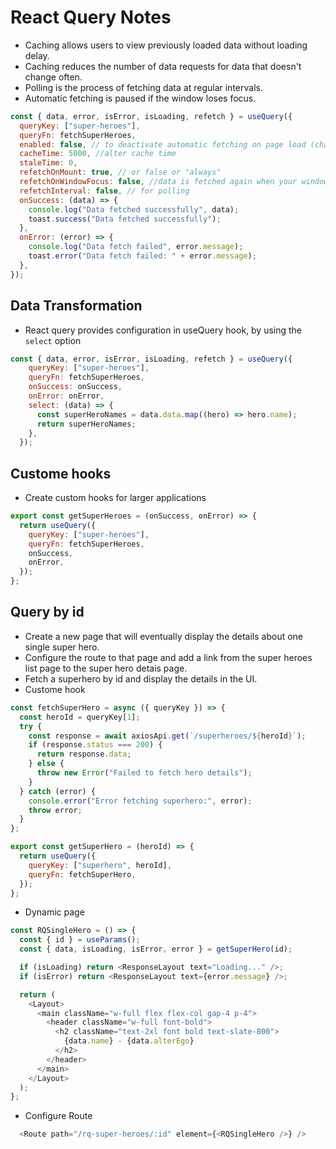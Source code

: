 # React Query Notes

- Caching allows users to view previously loaded data without loading delay.
- Caching reduces the number of data requests for data that doesn't change often.
- Polling is the process of fetching data at regular intervals.
- Automatic fetching is paused if the window loses focus.

```javascript
const { data, error, isError, isLoading, refetch } = useQuery({
  queryKey: ["super-heroes"],
  queryFn: fetchSuperHeroes,
  enabled: false, // to deactivate automatic fetching on page load (change event of query)
  cacheTime: 5000, //alter cache time
  staleTime: 0,
  refetchOnMount: true, // or false or "always"
  refetchOnWindowFocus: false, //data is fetched again when your window loses and regains focus
  refetchInterval: false, // for polling
  onSuccess: (data) => {
    console.log("Data fetched successfully", data);
    toast.success("Data fetched successfully");
  },
  onError: (error) => {
    console.log("Data fetch failed", error.message);
    toast.error("Data fetch failed: " + error.message);
  },
});
```

## Data Transformation

- React query provides configuration in useQuery hook, by using the `select` option

```Javascript
const { data, error, isError, isLoading, refetch } = useQuery({
    queryKey: ["super-heroes"],
    queryFn: fetchSuperHeroes,
    onSuccess: onSuccess,
    onError: onError,
    select: (data) => {
      const superHeroNames = data.data.map((hero) => hero.name);
      return superHeroNames;
    },
  });
```

## Custome hooks

- Create custom hooks for larger applications

```Javascript
export const getSuperHeroes = (onSuccess, onError) => {
  return useQuery({
    queryKey: ["super-heroes"],
    queryFn: fetchSuperHeroes,
    onSuccess,
    onError,
  });
};
```

## Query by id

- Create a new page that will eventually display the details about one single super hero.
- Configure the route to that page and add a link from the super heroes list page to the super hero detais page.
- Fetch a superhero by id and display the details in the UI.
- Custome hook

```Javascript
const fetchSuperHero = async ({ queryKey }) => {
  const heroId = queryKey[1];
  try {
    const response = await axiosApi.get(`/superheroes/${heroId}`);
    if (response.status === 200) {
      return response.data;
    } else {
      throw new Error("Failed to fetch hero details");
    }
  } catch (error) {
    console.error("Error fetching superhero:", error);
    throw error;
  }
};

export const getSuperHero = (heroId) => {
  return useQuery({
    queryKey: ["superhero", heroId],
    queryFn: fetchSuperHero,
  });
};

```

- Dynamic page

```Javascript
const RQSingleHero = () => {
  const { id } = useParams();
  const { data, isLoading, isError, error } = getSuperHero(id);

  if (isLoading) return <ResponseLayout text="Loading..." />;
  if (isError) return <ResponseLayout text={error.message} />;

  return (
    <Layout>
      <main className="w-full flex flex-col gap-4 p-4">
        <header className="w-full font-bold">
          <h2 className="text-2xl font bold text-slate-800">
            {data.name} - {data.alterEgo}
          </h2>
        </header>
      </main>
    </Layout>
  );
};

```

- Configure Route

```Javascript
  <Route path="/rq-super-heroes/:id" element={<RQSingleHero />} />
```
